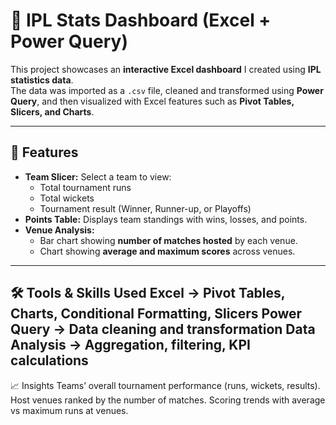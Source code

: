 # 🏏 IPL Stats Dashboard (Excel + Power Query)

This project showcases an **interactive Excel dashboard** I created using **IPL statistics data**.  
The data was imported as a `.csv` file, cleaned and transformed using **Power Query**, and then visualized with Excel features such as **Pivot Tables, Slicers, and Charts**.

---

## 🔹 Features
- **Team Slicer:** Select a team to view:
  - Total tournament runs  
  - Total wickets  
  - Tournament result (Winner, Runner-up, or Playoffs)  
- **Points Table:** Displays team standings with wins, losses, and points.  
- **Venue Analysis:**
  - Bar chart showing **number of matches hosted** by each venue.  
  - Chart showing **average and maximum scores** across venues.  

---
🛠️ Tools & Skills Used
Excel → Pivot Tables, Charts, Conditional Formatting, Slicers
Power Query → Data cleaning and transformation
Data Analysis → Aggregation, filtering, KPI calculations
---
📈 Insights
Teams’ overall tournament performance (runs, wickets, results).
Host venues ranked by the number of matches.
Scoring trends with average vs maximum runs at venues.
